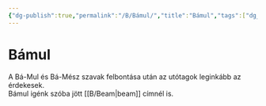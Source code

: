 ```yaml
---
{"dg-publish":true,"permalink":"/B/Bámul/","title":"Bámul","tags":["dg_uploaded"],"created":"2023-11-09T04:38","updated":"2023-11-09T04:38"}
---
```



# Bámul

A Bá-Mul és Bá-Mész szavak felbontása után az utótagok leginkább az érdekesek.  
Bámul igénk szóba jött [[B/Beam\|beam]] címnél is.  